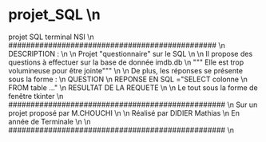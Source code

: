 # projet_SQL \n
projet SQL terminal NSI \n
############################################### \n
DESCRIPTION : \n
\n
Projet "questionnaire" sur le SQL \n
\n
Il propose des questions à effectuer sur la base de donnée imdb.db \n
""" Elle est trop volumineuse pour être jointe""" \n
\n
De plus, les réponses se présente sous la forme : \n
	QUESTION \n
	REPONSE EN SQL ="SELECT colonne \n
			FROM table ..."	\n
	RESULTAT DE LA REQUETE \n
\n
Le tout sous la forme de fenêtre tkinter \n
################################################# \n
Sur un projet proposé par M.CHOUCHI \n
\n
Réalisé par DIDIER Mathias \n
En année de Terminale \n
\n
################################################# \n
